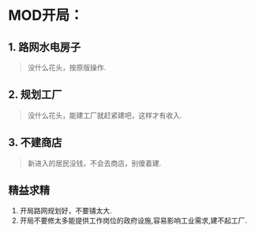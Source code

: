 # MOD开局：

## 1. 路网水电房子
> 没什么花头，按原版操作.<br>

## 2. 规划工厂
> 没什么花头，能建工厂就赶紧建吧，这样才有收入.<br>

## 3. 不建商店
> 新进入的居民没钱，不会去商店，别傻着建.<br>

## 精益求精
1. 开局路网规划好，不要铺太大.<br>
2. 开局不要修太多能提供工作岗位的政府设施,容易影响工业需求,建不起工厂.<br>
